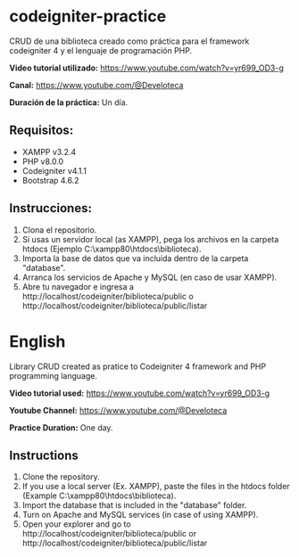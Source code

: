 # codeigniter-practice

CRUD de una biblioteca creado como práctica para el framework codeigniter 4 y el lenguaje de programación PHP.

**Video tutorial utilizado:**
https://www.youtube.com/watch?v=yr699_OD3-g

**Canal:**
https://www.youtube.com/@Develoteca

**Duración de la práctica:**
Un día.

## Requisitos:

 - XAMPP v3.2.4
 - PHP v8.0.0
 - Codeigniter v4.1.1
 - Bootstrap 4.6.2

## Instrucciones:

 1. Clona el repositorio.
 2. Si usas un servidor local (as XAMPP), pega los archivos en la carpeta htdocs (Ejemplo C:\xampp80\htdocs\biblioteca).
 3. Importa la base de datos que va incluida dentro de la carpeta "database".
 4. Arranca los servicios de Apache y MySQL (en caso de usar XAMPP).
 5. Abre tu navegador e ingresa a http://localhost/codeigniter/biblioteca/public o http://localhost/codeigniter/biblioteca/public/listar

# English

Library CRUD created as pratice to Codeigniter 4 framework and PHP programming language.

**Video tutorial used:**
https://www.youtube.com/watch?v=yr699_OD3-g

**Youtube Channel:**
https://www.youtube.com/@Develoteca

**Practice Duration:**
One day.

## Instructions

 1. Clone the repository.
 2. If you use a local server (Ex. XAMPP), paste the files in the htdocs folder (Example C:\xampp80\htdocs\biblioteca).
 3. Import the database that is included in the "database" folder.
 4. Turn on Apache and MySQL services (in case of using XAMPP).
 5. Open your explorer and go to http://localhost/codeigniter/biblioteca/public or http://localhost/codeigniter/biblioteca/public/listar



